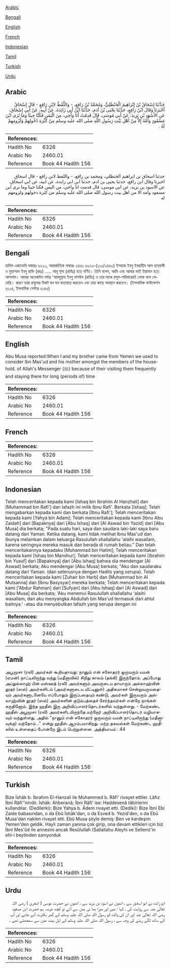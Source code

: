 [Arabic](#arabic)

[Bengali](#bengali)

[English](#english)

[French](#french)

[Indonesian](#indonesian)

[Tamil](#tamil)

[Turkish](#turkish)

[Urdu](#urdu)

## Arabic


<div dir="rtl" lang="ar" style={{fontSize:'larger',backgroundColor:'#f8f9fa',padding:20}}>
حَدَّثَنَا إِسْحَاقُ بْنُ إِبْرَاهِيمَ الْحَنْظَلِيُّ، وَمُحَمَّدُ بْنُ رَافِعٍ، - وَاللَّفْظُ لاِبْنِ رَافِعٍ - قَالَ إِسْحَاقُ أَخْبَرَنَا وَقَالَ ابْنُ رَافِعٍ، حَدَّثَنَا يَحْيَى بْنُ آدَمَ، حَدَّثَنَا ابْنُ أَبِي زَائِدَةَ، عَنْ أَبِيهِ، عَنْ أَبِي إِسْحَاقَ، عَنِ الأَسْوَدِ بْنِ يَزِيدَ، عَنْ أَبِي مُوسَى، قَالَ قَدِمْتُ أَنَا وَأَخِي، مِنَ الْيَمَنِ فَكُنَّا حِينًا وَمَا نُرَى ابْنَ مَسْعُودٍ وَأُمَّهُ إِلاَّ مِنْ أَهْلِ بَيْتِ رَسُولِ اللَّهِ صلى الله عليه وسلم مِنْ كَثْرَةِ دُخُولِهِمْ وَلُزُومِهِمْ لَهُ ‏.‏
</div>
<div style={{backgroundColor:'#f8f9fa',padding:20, marginBottom: 10}}><table> <thead> <tr> <th>References:</th> <th></th> </tr> </thead> <tbody><tr><td>Hadith No</td><td>6326</td></tr><tr><td>Arabic No</td><td>2460.01</td></tr><tr><td>Reference</td><td>Book 44 Hadith 156</td></tr></tbody></table></div>


<div dir="rtl" lang="ar" style={{fontSize:'larger',backgroundColor:'#f8f9fa',padding:20}}>
حدثنا اسحاق بن ابراهيم الحنظلي، ومحمد بن رافع، - واللفظ لابن رافع - قال اسحاق اخبرنا وقال ابن رافع، حدثنا يحيى بن ادم، حدثنا ابن ابي زايدة، عن ابيه، عن ابي اسحاق، عن الاسود بن يزيد، عن ابي موسى، قال قدمت انا واخي، من اليمن فكنا حينا وما نرى ابن مسعود وامه الا من اهل بيت رسول الله صلى الله عليه وسلم من كثرة دخولهم ولزومهم له
</div>
<div style={{backgroundColor:'#f8f9fa',padding:20, marginBottom: 10}}><table> <thead> <tr> <th>References:</th> <th></th> </tr> </thead> <tbody><tr><td>Hadith No</td><td>6326</td></tr><tr><td>Arabic No</td><td>2460.01</td></tr><tr><td>Reference</td><td>Book 44 Hadith 156</td></tr></tbody></table></div>

## Bengali


<div dir="ltr" lang="bn" style={{fontSize:'larger',backgroundColor:'#f8f9fa',padding:20}}>
হাদিস একাডেমি নাম্বারঃ ৬২২০, আন্তর্জাতিক নাম্বারঃ ২৪৬০ ৬২২০-(১১০/২৪৬০) ইসহাক ইবনু ইবরাহীম আল হান্‌যালী ও মুহাম্মাদ ইবনু রাফি (রহঃ) ..... আবূ মূসা (রাযিঃ) হতে বর্ণিত। তিনি বলেন, আমি এবং আমার ভাই ইয়ামান হতে আসলাম। আমরা অনেকদিন পর্যন্ত 'আবদুল্লাহ ইবনু মাসউদ (রাযিঃ) ও তার মাকে রসূল-পরিবারেরই লোক বলে ভেবেছি। কারণ তারা রসূলের নিকট ঘন ঘন যাতায়াত করতেন এবং তার কাছে অবস্থান করতেন। (ইসলামিক ফাউন্ডেশন ৬১০৪, ইসলামিক সেন্টার ৬১৪৫)
</div>
<div style={{backgroundColor:'#f8f9fa',padding:20, marginBottom: 10}}><table> <thead> <tr> <th>References:</th> <th></th> </tr> </thead> <tbody><tr><td>Hadith No</td><td>6326</td></tr><tr><td>Arabic No</td><td>2460.01</td></tr><tr><td>Reference</td><td>Book 44 Hadith 156</td></tr></tbody></table></div>

## English


<div dir="ltr" lang="en" style={{fontSize:'larger',backgroundColor:'#f8f9fa',padding:20}}>
Abu Musa reported:When I and my brother came from Yemen we used to consider Ibn Mas'ud and his mother amongst the members of the household. of Allah's Messenger (ﷺ) because of their visiting them frequently and staying there for long (periods of) time
</div>
<div style={{backgroundColor:'#f8f9fa',padding:20, marginBottom: 10}}><table> <thead> <tr> <th>References:</th> <th></th> </tr> </thead> <tbody><tr><td>Hadith No</td><td>6326</td></tr><tr><td>Arabic No</td><td>2460.01</td></tr><tr><td>Reference</td><td>Book 44 Hadith 156</td></tr></tbody></table></div>

## French


<div dir="ltr" lang="fr" style={{fontSize:'larger',backgroundColor:'#f8f9fa',padding:20}}>

</div>
<div style={{backgroundColor:'#f8f9fa',padding:20, marginBottom: 10}}><table> <thead> <tr> <th>References:</th> <th></th> </tr> </thead> <tbody><tr><td>Hadith No</td><td>6326</td></tr><tr><td>Arabic No</td><td>2460.01</td></tr><tr><td>Reference</td><td>Book 44 Hadith 156</td></tr></tbody></table></div>

## Indonesian


<div dir="ltr" lang="id" style={{fontSize:'larger',backgroundColor:'#f8f9fa',padding:20}}>
Telah menceritakan kepada kami [Ishaq bin Ibrahim Al Hanzhali] dan [Muhammad bin Rafi'] dan lafazh ini milik Ibnu Rafi'. Berkata [Ishaq]; Telah mengabarkan kepada kami dan berkata [Ibnu Rafi']; Telah menceritakan kepada kami [Yahya bin Adam]; Telah menceritakan kepada kami [Ibnu Abu Zaidah] dari [Bapaknya] dari [Abu Ishaq] dari [Al Aswad bin Yazid] dari [Abu Musa] dia berkata; "Pada suatu hari, saya dan saudara laki-laki saya baru datang dari Yaman. Ketika datang, kami tidak melihat lbnu Mas'ud dan ibunya melainkan dalam keluarga Rasulullah shallallahu 'alaihi wasallam, karena seringnya mereka masuk dan berada di rumah beliau." Dan telah menceritakannya kepadaku [Muhammad bin Hatim]; Telah menceritakan kepada kami [Ishaq bin Manshur]; Telah menceritakan kepada kami [Ibrahim bin Yusuf] dari [Bapaknya] dari [Abu Ishaq] bahwa dia mendengar [Al Aswad] berkata; Aku mendengar [Abu Musa] berkata; "Aku dan saudaraku datang dari Yaman. (dan seterusnya dengan Hadits yang serupa). Telah menceritakan kepada kami [Zuhair bin Harb] dan [Muhammad bin Al Mutsanna] dan [Ibnu Basysyar] mereka berkata; Telah menceritakan kepada kami ['Abdur Rahman] dari [Sufyan] dari [Abu Ishaq] dari [Al Aswad] dari [Abu Musa] dia berkata; 'Aku menemui Rasulullah shallallahu 'alaihi wasallam, dan aku menyangka Abdullah bin Mas'ud termasuk dari ahlul baitnya.' -atau dia menyebutkan lafazh yang serupa dengan ini
</div>
<div style={{backgroundColor:'#f8f9fa',padding:20, marginBottom: 10}}><table> <thead> <tr> <th>References:</th> <th></th> </tr> </thead> <tbody><tr><td>Hadith No</td><td>6326</td></tr><tr><td>Arabic No</td><td>2460.01</td></tr><tr><td>Reference</td><td>Book 44 Hadith 156</td></tr></tbody></table></div>

## Tamil


<div dir="ltr" lang="ta" style={{fontSize:'larger',backgroundColor:'#f8f9fa',padding:20}}>
அபூமூசா (ரலி) அவர்கள் கூறியதாவது: நானும் என் சகோதரர் ஒருவரும் யமன் (ஏமன்) நாட்டிலிருந்து வந்து (மதீனாவில்) சிறிது காலம் (தங்கி) இருந்தோம். அப்போது அப்துல்லாஹ் பின் மஸ்ஊத் (ரலி) அவர்களும் அவருடைய தாயாரும் அல்லாஹ்வின் தூதர் (ஸல்) அவர்களிடம் (அவர்களுடைய வீட்டினுள்) அதிகமாகச் சென்றுவருவதையும் அவர்களுடனேயே எப்போதும் இருப்பதையும் கண்டு, அவர்கள் இருவரும் அல்லாஹ்வின் தூதர் (ஸல்) அவர்களின் குடும்பத்தைச் சேர்ந்தவர்கள் என்றே நாங்கள் கருதினோம். இந்த ஹதீஸ் இரு அறிவிப்பாளர்தொடர்களில் வந்துள்ளது. - மேற்கண்ட ஹதீஸ் அபூமூசா (ரலி) அவர்களிடமிருந்தே மற்றோர் அறிவிப்பாளர்தொடர் வழியாகவும் வந்துள்ளது. அதில் "நானும் என் சகோதரர் ஒருவரும் யமன் நாட்டிலிருந்து (மதீனாவுக்கு) வந்தோம்..." என்று ஹதீஸ் ஆரம்பமாகிறது. மற்ற தகவல்கள் மேற்கண்ட ஹதீஸில் உள்ளதைப் போன்றே இடம் பெற்றுள்ளன. அத்தியாயம் : 44
</div>
<div style={{backgroundColor:'#f8f9fa',padding:20, marginBottom: 10}}><table> <thead> <tr> <th>References:</th> <th></th> </tr> </thead> <tbody><tr><td>Hadith No</td><td>6326</td></tr><tr><td>Arabic No</td><td>2460.01</td></tr><tr><td>Reference</td><td>Book 44 Hadith 156</td></tr></tbody></table></div>

## Turkish


<div dir="ltr" lang="tr" style={{fontSize:'larger',backgroundColor:'#f8f9fa',padding:20}}>
Bize İshâk b. İbrahim El-Hanzali ile Muhammed b. Râfi' rivayet ettiler. Lâfız İbni Râfi''nindir. İshâk: Ahberanâ; İbni Râfi' ise: Haddesenâ tâbirlerini kullandılar. (Dedilerki): Bize Yahya b. Âdem rivayet etti. (Dediki): Bize İbni Ebi Zaide babasından, o da Ebû İshâk'dan, o da Esved b. Yezid'den, o da Ebû Musa'dan naklen rivayet etti. Ebû Musa şöyle demiş: Ben ve kardeşim Yemen'den geldik. Hayli zaman yanına çok girip, ona devam ettikleri için biz İbni Mes'ûd ile annesini ancak Resûlullah (Sallallahu Aleyhi ve Sellem)'in ehl-i beytinden sanıyorduk
</div>
<div style={{backgroundColor:'#f8f9fa',padding:20, marginBottom: 10}}><table> <thead> <tr> <th>References:</th> <th></th> </tr> </thead> <tbody><tr><td>Hadith No</td><td>6326</td></tr><tr><td>Arabic No</td><td>2460.01</td></tr><tr><td>Reference</td><td>Book 44 Hadith 156</td></tr></tbody></table></div>

## Urdu


<div dir="rtl" lang="ur" style={{fontSize:'larger',backgroundColor:'#f8f9fa',padding:20}}>
ابو زائدہ نے ابو اسحٰق سے ، انھوں نے اسود بن یزید سے ، انھوں نے حضرت موسی ( اشعری ) رضی اللہ تعالیٰ عنہ سے روایت کی ، کہا : میں اور میرا بھا ئی یمن سے آئے تو کچھ عرصہ ہم حضرت ابن مسعود رضی اللہ تعالیٰ عنہ اور ان کی والدہ کو رسول اللہ صلی اللہ علیہ وسلم کے گھر بکثرت آنے جانے اور آپ کے ساتھ لگے رہنے کی وجہ سے ، رسول اللہ صلی اللہ علیہ وسلم کے اہل بیت میں سے سمجھتے تھے ۔
</div>
<div style={{backgroundColor:'#f8f9fa',padding:20, marginBottom: 10}}><table> <thead> <tr> <th>References:</th> <th></th> </tr> </thead> <tbody><tr><td>Hadith No</td><td>6326</td></tr><tr><td>Arabic No</td><td>2460.01</td></tr><tr><td>Reference</td><td>Book 44 Hadith 156</td></tr></tbody></table></div>